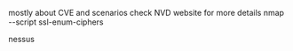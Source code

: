 mostly about CVE and scenarios check NVD website for more details 
nmap --script ssl-enum-ciphers

nessus 